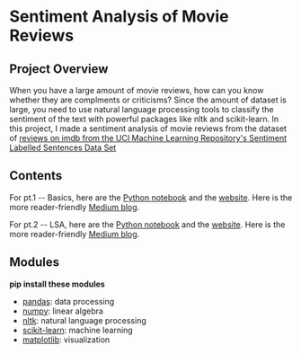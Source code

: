 # Sentiment Analysis of Movie Reviews
## Project Overview
When you have a large amount of movie reviews, how can you know whether they are complments or criticisms? 
Since the amount of dataset is large, you need to use natural language processing tools to classify the sentiment of the text with powerful packages like nltk and scikit-learn.
In this project, I made a sentiment analysis of movie reviews from the dataset of [reviews on imdb from the UCI Machine Learning Repository's Sentiment Labelled Sentences Data Set](https://archive.ics.uci.edu/ml/datasets/Sentiment+Labelled+Sentences)
## Contents
For pt.1 -- Basics, here are the [Python notebook](https://github.com/charliezcr/Sentiment-Analysis-of-Movie-Reviews/blob/main/sa_p1.ipynb) and the [website](https://charliezcr.github.io/sa_p1.html). Here is the more reader-friendly [Medium blog](https://crzheng97.medium.com/sentiment-analysis-of-movie-reviews-pt-1-1a52daa90cdc).

For pt.2 -- LSA, here are the [Python notebook](https://github.com/charliezcr/Sentiment-Analysis-of-Movie-Reviews/blob/main/sa_p2.ipynb) and the [website](https://charliezcr.github.io/sa_p2.html). Here is the more reader-friendly [Medium blog](https://crzheng97.medium.com/sentiment-analysis-of-movie-reviews-pt-2-45045225a263).
## Modules
**pip install these modules**
- [pandas](https://pandas.pydata.org/): data processing
- [numpy](https://numpy.org/): linear algebra
- [nltk](https://www.nltk.org/): natural language processing   
- [scikit-learn](https://scikit-learn.org/stable/index.html): machine learning
- [matplotlib](https://matplotlib.org/): visualization
